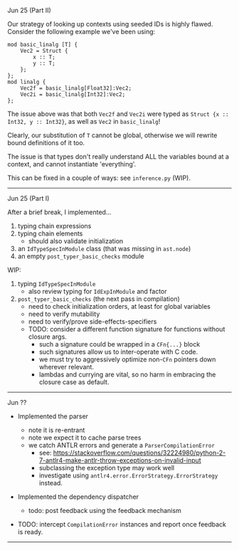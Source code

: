 Jun 25 (Part II)

Our strategy of looking up contexts using seeded IDs is highly flawed.
Consider the following example we've been using:

```
mod basic_linalg [T] {
    Vec2 = Struct {
        x :: T;
        y :: T;
    };
};
mod linalg {
    Vec2f = basic_linalg[Float32]:Vec2;
    Vec2i = basic_linalg[Int32]:Vec2;
};
```

The issue above was that both `Vec2f` and `Vec2i` were typed as
`Struct {x :: Int32, y :: Int32}`, as well as `Vec2` in `basic_linalg`!

Clearly, our substitution of `T` cannot be global, otherwise we will rewrite
bound definitions of it too.

The issue is that types don't really understand ALL the variables bound at a context,
and cannot instantiate 'everything'.

This can be fixed in a couple of ways: see `inference.py` (WIP).

---

Jun 25 (Part I)

After a brief break, I implemented...
1. typing chain expressions
2. typing chain elements
    - should also validate initialization
3. an `IdTypeSpecInModule` class (that was missing in `ast.node`)
4. an empty `post_typer_basic_checks` module

WIP:
1. typing `IdTypeSpecInModule`
    - also review typing for `IdExpInModule` and factor
2. `post_typer_basic_checks` (the next pass in compilation)
    - need to check initialization orders, at least for global variables
    - need to verify mutability
    - need to verify/prove side-effects-specifiers
    - TODO: consider a different function signature for functions without closure args.
        - such a signature could be wrapped in a `CFn{...}` block
        - such signatures allow us to inter-operate with C code. 
        - we must try to aggressively optimize non-`CFn` pointers down wherever relevant.
        - lambdas and currying are vital, so no harm in embracing the closure case as default.

---

Jun ??

- Implemented the parser
    - note it is re-entrant
    - note we expect it to cache parse trees
    - we catch ANTLR errors and generate a `ParserCompilationError`
      - see: https://stackoverflow.com/questions/32224980/python-2-7-antlr4-make-antlr-throw-exceptions-on-invalid-input
      - subclassing the exception type may work well
      - investigate using `antlr4.error.ErrorStrategy.ErrorStrategy` instead.

- Implemented the dependency dispatcher
    - todo: post feedback using the feedback mechanism
    
- TODO: intercept `CompilationError` instances and report once feedback is ready.

---
